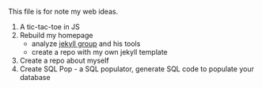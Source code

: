 This file is for note my web ideas.

1. A tic-tac-toe in JS
1. Rebuild my homepage
	- analyze [jekyll group](https://github.com/jekyll) and his tools
	- create a repo with my own jekyll template
1. Create a repo about myself
1. Create SQL Pop - a SQL populator, generate SQL code to populate your database
